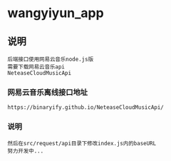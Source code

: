 # wangyiyun_app

## 说明
```
后端接口使用网易云音乐node.js版
需要下载网易云音乐api
NeteaseCloudMusicApi
```

### 网易云音乐离线接口地址
```
https://binaryify.github.io/NeteaseCloudMusicApi/
```

### 说明
```
然后在src/request/api目录下修改index.js内的baseURL
努力开发中...
```

